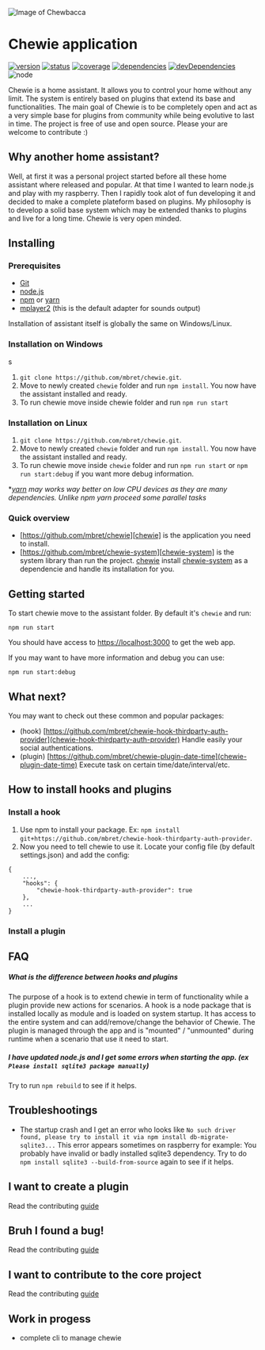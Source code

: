![Image of Chewbacca](https://image.ibb.co/eKvgov/chewie.jpg)

# Chewie application
[![version](https://img.shields.io/npm/v/chewie.svg)](https://www.npmjs.org/package/chewie)
[![status](https://travis-ci.org/mbret/chewie.svg)](https://travis-ci.org/mbret/chewie)
[![coverage](https://img.shields.io/coveralls/mbret/chewie.svg)](https://coveralls.io/github/mbret/chewie)
[![dependencies](https://david-dm.org/mbret/chewie.svg)](https://david-dm.org/mbret/chewie)
[![devDependencies](https://david-dm.org/mbret/chewie/dev-status.svg)](https://david-dm.org/mbret/chewie#info=devDependencies)
![node](https://img.shields.io/node/v/chewie.svg)

Chewie is a home assistant.
It allows you to control your home without any limit. The system is entirely based on plugins that extend its base and functionalities. The main goal of Chewie is to be completely open and act as a very simple base for plugins from community while being evolutive to last in time. The project is free of use and open source. Please your are welcome to contribute :)

## Why another home assistant?

Well, at first it was a personal project started before all these home assistant where released and popular. At that time I wanted to learn node.js and play with my raspberry. Then I rapidly took alot of fun developing it and decided to make a complete plateform based on plugins. My philosophy is to develop a solid base system which may be extended thanks to plugins and live for a long time. Chewie is very open minded.

## Installing

### Prerequisites
- [Git](https://git-scm.com)
- [node.js](https://nodejs.org)
- [npm](https://www.npmjs.com) or [yarn](https://yarnpkg.com/)
- [mplayer2](https://doc.ubuntu-fr.org/mplayer2) (this is the default adapter for sounds output)

Installation of assistant itself is globally the same on Windows/Linux.

### Installation on Windows
s
1. `git clone https://github.com/mbret/chewie.git`.
2. Move to newly created `chewie` folder and run `npm install`. You now have the assistant installed and ready.
3. To run chewie move inside chewie folder and run `npm run start`

### Installation on Linux

1. `git clone https://github.com/mbret/chewie.git`.
2. Move to newly created `chewie` folder and run `npm install`. You now have the assistant installed and ready.
3. To run chewie move inside `chewie` folder and run `npm run start` or `npm run start:debug` if you want more debug information.

**[yarn](https://yarnpkg.com/) may works way better on low CPU devices as they are many dependencies. Unlike npm yarn proceed some parallel tasks*

### Quick overview
- [https://github.com/mbret/chewie][chewie] is the application you need to install.
- [https://github.com/mbret/chewie-system][chewie-system] is the system library than run the project. [chewie][chewie] install [chewie-system][chewie-system] as a dependencie and handle its installation for you.

## Getting started

To start chewie move to the assistant folder. By default it's `chewie` and run:
```
npm run start
```
You should have access to [https://localhost:3000](https://localhost:3000) to get the web app.

If you may want to have more information and debug you can use:
```
npm run start:debug
```

## What next?
You may want to check out these common and popular packages:
- (hook) [https://github.com/mbret/chewie-hook-thirdparty-auth-provider](chewie-hook-thirdparty-auth-provider) Handle easily your social authentications.
- (plugin) [https://github.com/mbret/chewie-plugin-date-time](chewie-plugin-date-time) Execute task on certain time/date/interval/etc.

## How to install hooks and plugins
### Install a hook
1. Use npm to install your package. Ex: `npm install git+https://github.com/mbret/chewie-hook-thirdparty-auth-provider`.
2. Now you need to tell chewie to use it. Locate your config file (by default settings.json) and add the config:
```
{
    ...,
    "hooks": {
        "chewie-hook-thirdparty-auth-provider": true
    },
    ...
}
```

### Install a plugin

## FAQ

##### What is the difference between hooks and plugins
The purpose of a hook is to extend chewie in term of functionality while a plugin provide new actions for scenarios. A hook is a 
node package that is installed locally as module and is loaded on system startup. It has access to the entire system and can add/remove/change
the behavior of Chewie. The plugin is managed through the app and is "mounted" / "unmounted" during runtime when a scenario that use it need to start.
##### I have updated node.js and I get some errors when starting the app. (ex `Please install sqlite3 package manually`)
Try to run `npm rebuild` to see if it helps.

## Troubleshootings
- The startup crash and I get an error who looks like `No such driver found, please try to install it via npm install db-migrate-sqlite3...` This error appears sometimes on raspberry for example:
You probably have invalid or badly installed sqlite3 dependency. Try to do `npm install sqlite3 --build-from-source` again to see if it helps.

## I want to create a plugin

Read the contributing [guide](https://github.com/mbret/chewie/blob/master/CONTRIBUTING.md)

## Bruh I found a bug!

Read the contributing [guide](https://github.com/mbret/chewie/blob/master/CONTRIBUTING.md)

## I want to contribute to the core project

Read the contributing [guide](https://github.com/mbret/chewie/blob/master/CONTRIBUTING.md)

## Work in progess

- complete cli to manage chewie

[chewie]: https://github.com/mbret/chewie
[chewie-system]: https://github.com/mbret/chewie-system
